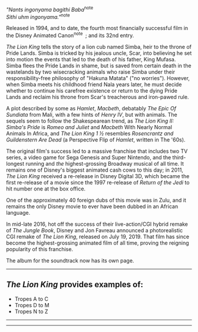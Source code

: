 _"Nants ingonyama bagithi Baba_<sup>note&nbsp;</sup>   
_Sithi uhm ingonyama."_<sup>note&nbsp;</sup> 

Released in 1994, and to date, the fourth most financially successful film in the Disney Animated Canon<sup>note&nbsp;</sup> ; and its 32nd entry.

_The Lion King_ tells the story of a lion cub named Simba, heir to the throne of Pride Lands. Simba is tricked by his jealous uncle, Scar, into believing he set into motion the events that led to the death of his father, King Mufasa. Simba flees the Pride Lands in shame, but is saved from certain death in the wastelands by two wisecracking animals who raise Simba under their responsibility-free philosophy of "Hakuna Matata" ("no worries"). However, when Simba meets his childhood friend Nala years later, he must decide whether to continue his carefree existence or return to the dying Pride Lands and reclaim his throne from Scar's treacherous and iron-pawed rule.

A plot described by some as _Hamlet_, _Macbeth_, debatably _The Epic Of Sundiata_ from Mali, with a few hints of _Henry IV_, but with animals. The sequels seem to follow the Shakespearean trend, as _The Lion King II: Simba's Pride_ is _Romeo and Juliet_ and _Macbeth_ With Nearly Normal Animals In Africa, and _The Lion King 1 ½_ resembles _Rosencrantz and Guildenstern Are Dead_ (a Perspective Flip of _Hamlet_, written in The '60s).

The original film's success led to a massive franchise that includes two TV series, a video game for Sega Genesis and Super Nintendo, and the third-longest running and _the_ highest-grossing Broadway musical of all time. It remains one of Disney's biggest animated cash cows to this day; in 2011, _The Lion King_ received a re-release in Disney Digital 3D, which became the first re-release of a movie since the 1997 re-release of _Return of the Jedi_ to hit number one at the box office.

One of the approximately 40 foreign dubs of this movie was in Zulu, and it remains the only Disney movie to ever have been dubbed in an African language.

In mid-late 2016, hot off the success of their live-action/CGI hybrid remake of _The Jungle Book_, Disney and Jon Favreau announced a photorealistic CGI remake of _The Lion King_, released on July 19, 2019. That film has since become the highest-grossing animated film of all time, proving the reigning popularity of this franchise.

The album for the soundtrack now has its own page.

___

## _The Lion King_ provides examples of:

-   Tropes A to C
-   Tropes D to M
-   Tropes N to Z

___

___